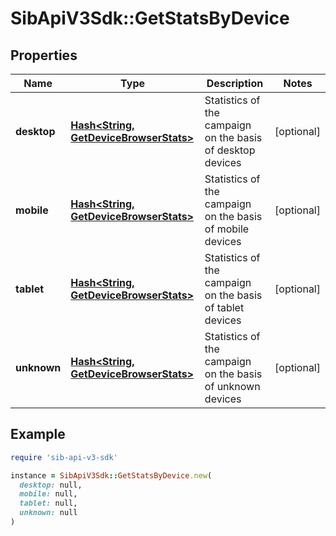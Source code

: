 # SibApiV3Sdk::GetStatsByDevice

## Properties

| Name | Type | Description | Notes |
| ---- | ---- | ----------- | ----- |
| **desktop** | [**Hash&lt;String, GetDeviceBrowserStats&gt;**](GetDeviceBrowserStats.md) | Statistics of the campaign on the basis of desktop devices | [optional] |
| **mobile** | [**Hash&lt;String, GetDeviceBrowserStats&gt;**](GetDeviceBrowserStats.md) | Statistics of the campaign on the basis of mobile devices | [optional] |
| **tablet** | [**Hash&lt;String, GetDeviceBrowserStats&gt;**](GetDeviceBrowserStats.md) | Statistics of the campaign on the basis of tablet devices | [optional] |
| **unknown** | [**Hash&lt;String, GetDeviceBrowserStats&gt;**](GetDeviceBrowserStats.md) | Statistics of the campaign on the basis of unknown devices | [optional] |

## Example

```ruby
require 'sib-api-v3-sdk'

instance = SibApiV3Sdk::GetStatsByDevice.new(
  desktop: null,
  mobile: null,
  tablet: null,
  unknown: null
)
```

